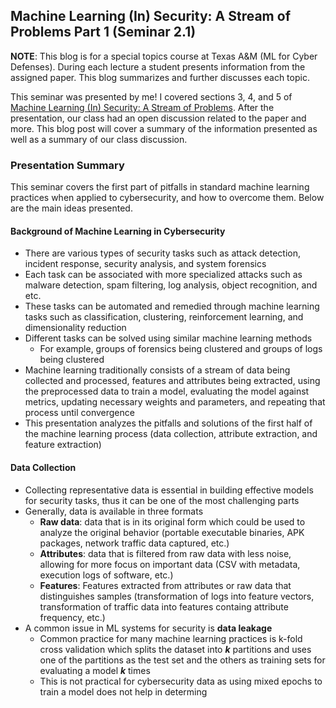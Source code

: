 ## Machine Learning (In) Security: A Stream of Problems Part 1 (Seminar 2.1)

**NOTE**: This blog is for a special topics course at Texas A&M (ML for Cyber Defenses). During each lecture a student presents information from the assigned paper. This blog summarizes and further discusses each topic.

This seminar was presented by me! I covered sections 3, 4, and 5 of [Machine Learning (In) Security: A Stream of Problems](https://arxiv.org/abs/2010.16045). After the presentation, our class had an open discussion related to the paper and more. This blog post will cover a summary of the information presented as well as a summary of our class discussion.

### Presentation Summary
This seminar covers the first part of pitfalls in standard machine learning practices when applied to cybersecurity, and how to overcome them. Below are the main ideas presented.

#### Background of Machine Learning in Cybersecurity
- There are various types of security tasks such as attack detection, incident response, security analysis, and system forensics
- Each task can be associated with more specialized attacks such as malware detection, spam filtering, log analysis, object recognition, and etc.
- These tasks can be automated and remedied through machine learning tasks such as classification, clustering, reinforcement learning, and dimensionality reduction
- Different tasks can be solved using similar machine learning methods
  - For example, groups of forensics being clustered and groups of logs being clustered
- Machine learning traditionally consists of a stream of data being collected and processed, features and attributes being extracted, using the preprocessed data to train a model, evaluating the model against metrics, updating necessary weights and parameters, and repeating that process until convergence
- This presentation analyzes the pitfalls and solutions of the first half of the machine learning process (data collection, attribute extraction, and feature extraction)

#### Data Collection
- Collecting representative data is essential in building effective models for security tasks, thus it can be one of the most challenging parts
- Generally, data is available in three formats
  - **Raw data**: data that is in its original form which could be used to analyze the original behavior (portable executable binaries, APK packages, network traffic data captured, etc.)
  - **Attributes**: data that is filtered from raw data with less noise, allowing for more focus on important data (CSV with metadata, execution logs of software, etc.)
  - **Features**: Features extracted from attributes or raw data that distinguishes samples (transformation of logs into feature vectors, transformation of traffic data into features containg attribute frequency, etc.)
- A common issue in ML systems for security is **data leakage**
  - Common practice for many machine learning practices is k-fold cross validation which splits the dataset into ***k*** partitions and uses one of the partitions as the test set and the others as training sets for evaluating a model ***k*** times
  - This is not practical for cybersecurity data as using mixed epochs to train a model does not help in determing 
